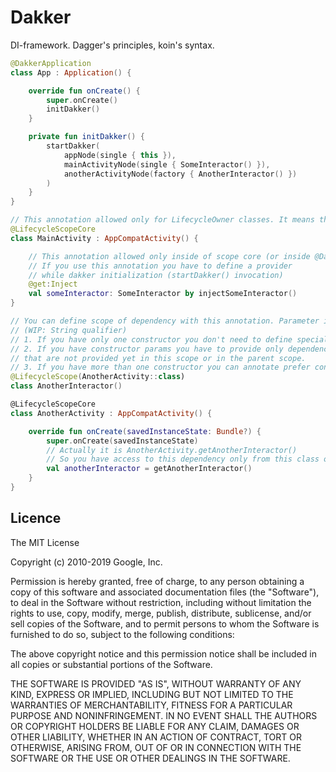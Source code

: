 # Dakker
DI-framework.  Dagger's principles, koin's syntax.


```kotlin
@DakkerApplication
class App : Application() {

    override fun onCreate() {
        super.onCreate()
        initDakker()
    }

    private fun initDakker() {
        startDakker(
            appNode(single { this }),
            mainActivityNode(single { SomeInteractor() }),
            anotherActivityNode(factory { AnotherInteractor() })
        )
    }
}

// This annotation allowed only for LifecycleOwner classes. It means that this class is core of scope.
@LifecycleScopeCore
class MainActivity : AppCompatActivity() {

    // This annotation allowed only inside of scope core (or inside @DakkerApplication)
    // If you use this annotation you have to define a provider 
    // while dakker initialization (startDakker() invocation)
    @get:Inject
    val someInteractor: SomeInteractor by injectSomeInteractor()
}

// You can define scope of dependency with this annotation. Parameter is the KClass of scope core. 
// (WIP: String qualifier)
// 1. If you have only one constructor you don't need to define special provider.
// 2. If you have constructor params you have to provide only dependencies 
// that are not provided yet in this scope or in the parent scope.
// 3. If you have more than one constructor you can annotate prefer constructor as provider
@LifecycleScope(AnotherActivity::class)
class AnotherInteractor()

@LifecycleScopeCore
class AnotherActivity : AppCompatActivity() {

    override fun onCreate(savedInstanceState: Bundle?) {
        super.onCreate(savedInstanceState)
        // Actually it is AnotherActivity.getAnotherInteractor()
        // So you have access to this dependency only from this class or with this class instance
        val anotherInteractor = getAnotherInteractor()
    }
}
```

## Licence

The MIT License

Copyright (c) 2010-2019 Google, Inc.

Permission is hereby granted, free of charge, to any person obtaining a copy
of this software and associated documentation files (the "Software"), to deal
in the Software without restriction, including without limitation the rights
to use, copy, modify, merge, publish, distribute, sublicense, and/or sell
copies of the Software, and to permit persons to whom the Software is
furnished to do so, subject to the following conditions:

The above copyright notice and this permission notice shall be included in
all copies or substantial portions of the Software.

THE SOFTWARE IS PROVIDED "AS IS", WITHOUT WARRANTY OF ANY KIND, EXPRESS OR
IMPLIED, INCLUDING BUT NOT LIMITED TO THE WARRANTIES OF MERCHANTABILITY,
FITNESS FOR A PARTICULAR PURPOSE AND NONINFRINGEMENT. IN NO EVENT SHALL THE
AUTHORS OR COPYRIGHT HOLDERS BE LIABLE FOR ANY CLAIM, DAMAGES OR OTHER
LIABILITY, WHETHER IN AN ACTION OF CONTRACT, TORT OR OTHERWISE, ARISING FROM,
OUT OF OR IN CONNECTION WITH THE SOFTWARE OR THE USE OR OTHER DEALINGS IN
THE SOFTWARE.
